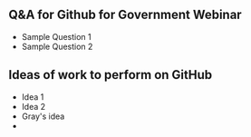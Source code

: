 ## Q&A for Github for Government Webinar

* Sample Question 1
* Sample Question 2

## Ideas of work to perform on GitHub

* Idea 1
* Idea 2  
* Gray's idea
* 

